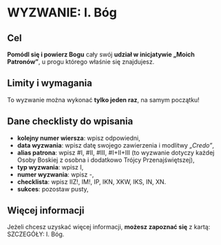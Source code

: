 # WYZWANIE: I. Bóg
## Cel
**Pomódl się i powierz Bogu** cały swój **udział w inicjatywie „Moich Patronów”**, u progu którego właśnie się znajdujesz.
## Limity i wymagania
To wyzwanie można wykonać **tylko jeden raz**, na samym początku!
## Dane checklisty do wpisania
- **kolejny numer wiersza**: wpisz odpowiedni,
- **data wyzwania**: wpisz datę swojego zawierzenia i modlitwy _„Credo”_,
- **alias patrona**: wpisz <span class="input-value">#I, #II, #III, #I+II+III</span> (to wyzwanie dotyczy każdej Osoby Boskiej z osobna i dodatkowo Trójcy Przenajświętszej),
- **typ wyzwania**: wpisz <span class="input-value">I</span>,
- **numer wyzwania**: wpisz <span class="input-value">-</span>,
- **checklista**: wpisz <span class="input-value">IIZ!, IM!, IP, IKN, XKW, IKS, IN, XN</span>.
- **sukces**: pozostaw pusty,
## Więcej informacji
Jeżeli chcesz uzyskać więcej informacji, **możesz zapoznać się** z kartą: <span class="link">SZCZEGÓŁY: I. Bóg</span>.
